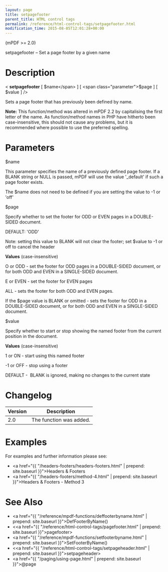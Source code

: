 ```yaml
---
layout: page
title: setpagefooter
parent_title: HTML control tags
permalink: /reference/html-control-tags/setpagefooter.html
modification_time: 2015-08-05T12:01:28+00:00
---
```


(mPDF >= 2.0)

setpagefooter – Set a page footer by a given name

# Description

&lt; **setpagefooter** 
[ <span class="parameter">$name</span> ] 
[ <span class="parameter">$page</span> ] 
[ <span class="parameter">$value</span> ] /&gt;

Sets a page footer that has previously been defined by name.

<div class="alert alert-info" role="alert">
    <strong>Note:</strong> This function/method was altered in mPDF 2.2 by capitalising the first letter of the name. 
    As function/method names in PHP have hitherto been case-insensitive, this should not cause any problems, but it is 
    recommended where possible to use the preferred spelling.
</div>

# Parameters

<span class="parameter">$name</span>

This parameter specifies the name of a previously defined page footer. If a <span class="smallblock">BLANK</span> 
string or <span class="smallblock">NULL</span> is passed, mPDF will use the value '_default' if such a page footer 
exists.

The <span class="parameter">$name</span> does not need to be defined if you are setting the value to -1 or 'off'

<span class="parameter">$page</span>

Specify whether to set the footer for <span class="smallblock">ODD</span> or <span class="smallblock">EVEN</span> pages 
in a <span class="smallblock">DOUBLE-SIDED</span> document.

<span class="smallblock">DEFAULT</span>: 'ODD'

Note: setting this value to <span class="smallblock">BLANK</span> will not clear the footer; set 
<span class="parameter">$value</span> to -1 or off to cancel the header

**Values** (case-insensitive)

O or ODD - set the footer for <span class="smallblock">ODD</span> pages in a <span class="smallblock">DOUBLE-SIDED</span> 
document, or for both <span class="smallblock">ODD</span> and <span class="smallblock">EVEN</span> in a 
<span class="smallblock">SINGLE-SIDED</span> document.

E or EVEN - set the footer for <span class="smallblock">EVEN</span> pages

ALL - sets the footer for both <span class="smallblock">ODD</span> and <span class="smallblock">EVEN</span> pages.

If the <span class="parameter">$page</span> value is <span class="smallblock">BLANK</span> or omitted - sets the footer 
for <span class="smallblock">ODD</span> in a <span class="smallblock">DOUBLE-SIDED</span> document, or for both 
<span class="smallblock">ODD</span> and <span class="smallblock">EVEN</span> in a 
<span class="smallblock">SINGLE-SIDED</span> document.

<span class="parameter">$value</span>

Specify whether to start or stop showing the named footer from the current position in the document.

<span class="smallblock">

</span>

**Values** (case-insensitive)

1 or ON - start using this named footer

-1 or OFF - stop using a footer

<span class="smallblock">DEFAULT</span> -  <span class="smallblock">BLANK</span> is ignored, making no changes to the 
current state

# Changelog

<table class="table"> <thead>
<tr> <th>Version</th><th>Description</th> </tr>
</thead> <tbody>
<tr>
<td>2.0</td>
<td>The function was added.</td>
</tr>
</tbody> </table>

# Examples

For examples and further information please see:

- <a href="{{ "/headers-footers/headers-footers.html" | prepend: site.baseurl }}">Headers &amp; Footers</a>
- <a href="{{ "/headers-footers/method-4.html" | prepend: site.baseurl }}">Headers &amp; Footers - Method 3</a>

# See Also

- <a href="{{ "/reference/mpdf-functions/deffooterbyname.html" | prepend: site.baseurl }}">DefFooterByName()</a>
- &lt;<a href="{{ "/reference/html-control-tags/pagefooter.html" | prepend: site.baseurl }}">pagefooter</a>&gt;
- <a href="{{ "/reference/mpdf-functions/setfooterbyname.html" | prepend: site.baseurl }}">SetFooterByName()</a>
- &lt;<a href="{{ "/reference/html-control-tags/setpageheader.html" | prepend: site.baseurl }}">setpageheader</a>&gt;
- <a href="{{ "/paging/using-page.html" | prepend: site.baseurl }}">@page</a>

